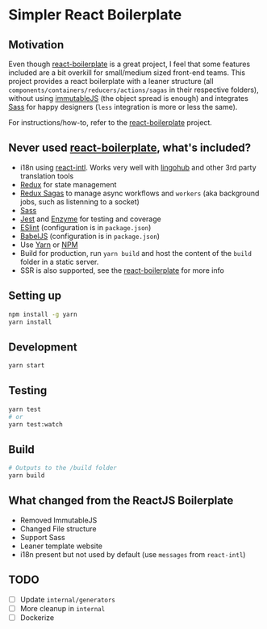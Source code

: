 # Simpler React Boilerplate

## Motivation

Even though [react-boilerplate](https://github.com/react-boilerplate/react-boilerplate) is a great project, I feel that some features included are a bit overkill for small/medium sized front-end teams. This project provides a react boilerplate with a leaner structure (all `components/containers/reducers/actions/sagas` in their respective folders), without using [immutableJS](https://facebook.github.io/immutable-js/) (the object spread is enough) and integrates [Sass](http://sass-lang.com/) for happy designers (`less` integration is more or less the same). 

For instructions/how-to, refer to the [react-boilerplate](https://github.com/react-boilerplate/react-boilerplate) project.

## Never used [react-boilerplate](https://github.com/react-boilerplate/react-boilerplate), what's included?

- i18n using [react-intl](https://github.com/yahoo/react-intl). Works very well with [lingohub](https://lingohub.com/) and other 3rd party translation tools
- [Redux](http://redux.js.org/) for state management
- [Redux Sagas](https://github.com/redux-saga/redux-saga) to manage async workflows and `workers` (aka background jobs, such as listenning to a socket)
- [Sass](http://sass-lang.com/)
- [Jest](https://facebook.github.io/jest/) and [Enzyme](https://github.com/airbnb/enzyme) for testing and coverage
- [ESlint](http://eslint.org/) (configuration is in `package.json`)
- [BabelJS](https://babeljs.io/) (configuration is in `package.json`)
- Use [Yarn](https://yarnpkg.com/lang/en) or [NPM](https://github.com/npm/npm)
- Build for production, run `yarn build` and host the content of the `build` folder in a static server.
- SSR is also supported, see the [react-boilerplate](https://github.com/react-boilerplate/react-boilerplate) for more info

## Setting up

```bash
npm install -g yarn
yarn install
```

## Development

```bash
yarn start
```

## Testing

```bash
yarn test
# or
yarn test:watch
```

## Build

```bash
# Outputs to the /build folder
yarn build
```

## What changed from the ReactJS Boilerplate

- Removed ImmutableJS
- Changed File structure
- Support Sass
- Leaner template website
- i18n present but not used by default (use `messages` from `react-intl`)

## TODO

- [ ] Update `internal/generators`
- [ ] More cleanup in `internal`
- [ ] Dockerize
